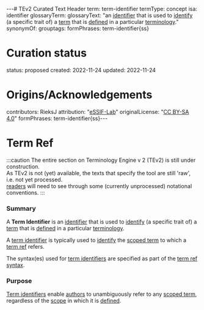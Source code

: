 ---# TEv2 Curated Text Header
term: term-identifier
termType: concept
isa: identifier
glossaryTerm:
glossaryText: "an [identifier](@) that is used to [identify](@) (a specific trait of) a [term](@) that is [defined](@) in a particular [terminology](@)."
synonymOf:
grouptags:
formPhrases: term-identifier{ss}
# Curation status
status: proposed
created: 2022-11-24
updated: 2022-11-24
# Origins/Acknowledgements
contributors: RieksJ
attribution: "[eSSIF-Lab](https://essif-lab.github.io/framework)"
originalLicense: "[CC BY-SA 4.0](http://creativecommons.org/licenses/by-sa/4.0/?ref=chooser-v1)"
formPhrases: term-identifier{ss}---

# Term Ref

:::caution
The entire section on Terminology Engine v 2 (TEv2) is still under construction.<br/>
As TEv2 is not (yet) available, the texts that specify the tool are still 'raw', i.e. not yet processed.<br/>[readers](@) will need to see through some (currently unprocessed) notational conventions.
:::

### Summary
A **Term Identifier** is an [identifier](@) that is used to [identify](@) (a specific trait of) a [term](@) that is [defined](@) in a particular [terminology](@).

A [term identifier](@) is typically used to [identify](@) the [scoped term](@) to which a [term ref](@) refers.

The syntax(es) used for [term identifiers](@) are specified as part of the [term ref syntax](/docs/tev2/spec-syntax/term-ref-syntax).

### Purpose
[Term identifiers](@) enable [authors](@) to unambiguously refer to any [scoped term](@), regardless of the [scope](@) in which it is [defined](@).